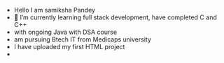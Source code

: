 - Hello I am samiksha Pandey
- 🌱 I’m currently learning full stack development, have completed C and C++
- with ongoing Java with DSA course
- am pursuing Btech IT from Medicaps university
- I have uploaded my first HTML project
- 
